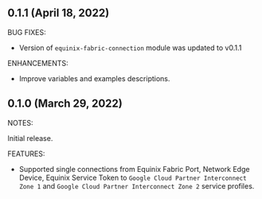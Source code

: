 ## 0.1.1 (April 18, 2022)

BUG FIXES:

- Version of `equinix-fabric-connection` module was updated to v0.1.1

ENHANCEMENTS:

- Improve variables and examples descriptions.

## 0.1.0 (March 29, 2022)

NOTES:

Initial release.

FEATURES:

- Supported single connections from Equinix Fabric Port, Network Edge Device, Equinix Service Token to `Google Cloud Partner Interconnect Zone 1` and `Google Cloud Partner Interconnect Zone 2` service profiles.
